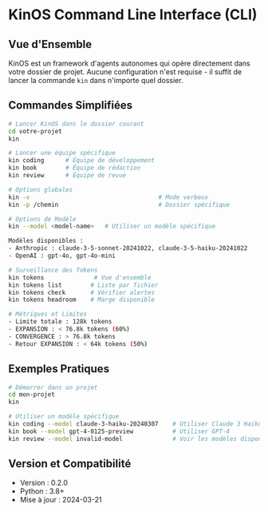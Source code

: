 # KinOS Command Line Interface (CLI)

## Vue d'Ensemble

KinOS est un framework d'agents autonomes qui opère directement dans votre dossier de projet. Aucune configuration n'est requise - il suffit de lancer la commande `kin` dans n'importe quel dossier.

## Commandes Simplifiées

```bash
# Lancer KinOS dans le dossier courant
cd votre-projet
kin

# Lancer une équipe spécifique
kin coding      # Équipe de développement
kin book        # Équipe de rédaction
kin review      # Équipe de revue

# Options globales
kin -v                                    # Mode verbeux
kin -p /chemin                            # Dossier spécifique

# Options de Modèle
kin --model <model-name>   # Utiliser un modèle spécifique

Modèles disponibles :
- Anthropic : claude-3-5-sonnet-20241022, claude-3-5-haiku-20241022
- OpenAI : gpt-4o, gpt-4o-mini

# Surveillance des Tokens
kin tokens              # Vue d'ensemble
kin tokens list        # Liste par fichier
kin tokens check       # Vérifier alertes
kin tokens headroom    # Marge disponible

# Métriques et Limites
- Limite totale : 128k tokens
- EXPANSION : < 76.8k tokens (60%)
- CONVERGENCE : > 76.8k tokens
- Retour EXPANSION : < 64k tokens (50%)
```

## Exemples Pratiques

```bash
# Démarrer dans un projet
cd mon-projet
kin

# Utiliser un modèle spécifique
kin coding --model claude-3-haiku-20240307    # Utiliser Claude 3 Haiku
kin book --model gpt-4-0125-preview           # Utiliser GPT-4
kin review --model invalid-model              # Voir les modèles disponibles
```
## Version et Compatibilité

- Version : 0.2.0
- Python : 3.8+
- Mise à jour : 2024-03-21
